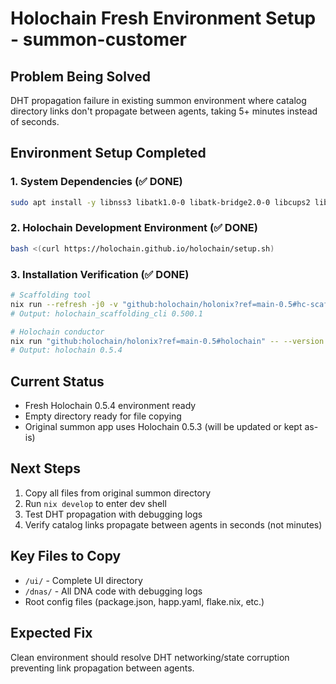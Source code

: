# Holochain Fresh Environment Setup - summon-customer

## Problem Being Solved
DHT propagation failure in existing summon environment where catalog directory links don't propagate between agents, taking 5+ minutes instead of seconds.

## Environment Setup Completed

### 1. System Dependencies (✅ DONE)
```bash
sudo apt install -y libnss3 libatk1.0-0 libatk-bridge2.0-0 libcups2 libgtk-3-dev libasound2t64 adwaita-icon-theme
```

### 2. Holochain Development Environment (✅ DONE)
```bash
bash <(curl https://holochain.github.io/holochain/setup.sh)
```

### 3. Installation Verification (✅ DONE)
```bash
# Scaffolding tool
nix run --refresh -j0 -v "github:holochain/holonix?ref=main-0.5#hc-scaffold" -- --version
# Output: holochain_scaffolding_cli 0.500.1

# Holochain conductor
nix run "github:holochain/holonix?ref=main-0.5#holochain" -- --version
# Output: holochain 0.5.4
```

## Current Status
- Fresh Holochain 0.5.4 environment ready
- Empty directory ready for file copying
- Original summon app uses Holochain 0.5.3 (will be updated or kept as-is)

## Next Steps
1. Copy all files from original summon directory
2. Run `nix develop` to enter dev shell
3. Test DHT propagation with debugging logs
4. Verify catalog links propagate between agents in seconds (not minutes)

## Key Files to Copy
- `/ui/` - Complete UI directory
- `/dnas/` - All DNA code with debugging logs
- Root config files (package.json, happ.yaml, flake.nix, etc.)

## Expected Fix
Clean environment should resolve DHT networking/state corruption preventing link propagation between agents.